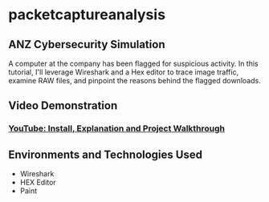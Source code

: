 # packetcaptureanalysis

<h2>ANZ Cybersecurity Simulation</h2>

A computer at the company has been flagged for suspicious activity. In this tutorial, I'll leverage Wireshark and a Hex editor to trace image traffic, examine RAW files, and pinpoint the reasons behind the flagged downloads.

<h2>Video Demonstration</h2>

 ### [YouTube: Install, Explanation and Project Walkthrough](https://youtu.be/7vmLFCQRhJU?si=mBUHSrzYgDBE2NSI)

<h2>Environments and Technologies Used</h2>

- Wireshark
- HEX Editor
- Paint 


